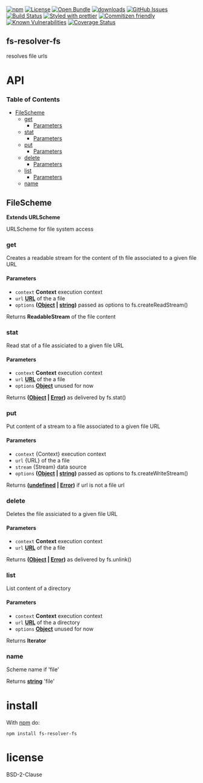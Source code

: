 [![npm](https://img.shields.io/npm/v/fs-resolver-fs.svg)](https://www.npmjs.com/package/fs-resolver-fs)
[![License](https://img.shields.io/badge/License-BSD%203--Clause-blue.svg)](https://opensource.org/licenses/BSD-3-Clause)
[![Open Bundle](https://bundlejs.com/badge-light.svg)](https://bundlejs.com/?q=fs-resolver-fs)
[![downloads](http://img.shields.io/npm/dm/fs-resolver-fs.svg?style=flat-square)](https://npmjs.org/package/fs-resolver-fs)
[![GitHub Issues](https://img.shields.io/github/issues/arlac77/fs-resolver-fs.svg?style=flat-square)](https://github.com/arlac77/fs-resolver-fs/issues)
[![Build Status](https://img.shields.io/endpoint.svg?url=https%3A%2F%2Factions-badge.atrox.dev%2Farlac77%2Ffs-resolver-fs%2Fbadge\&style=flat)](https://actions-badge.atrox.dev/arlac77/fs-resolver-fs/goto)
[![Styled with prettier](https://img.shields.io/badge/styled_with-prettier-ff69b4.svg)](https://github.com/prettier/prettier)
[![Commitizen friendly](https://img.shields.io/badge/commitizen-friendly-brightgreen.svg)](http://commitizen.github.io/cz-cli/)
[![Known Vulnerabilities](https://snyk.io/test/github/arlac77/fs-resolver-fs/badge.svg)](https://snyk.io/test/github/arlac77/fs-resolver-fs)
[![Coverage Status](https://coveralls.io/repos/arlac77/fs-resolver-fs/badge.svg)](https://coveralls.io/github/arlac77/fs-resolver-fs)

## fs-resolver-fs

resolves file urls

# API

<!-- Generated by documentation.js. Update this documentation by updating the source code. -->

### Table of Contents

*   [FileScheme](#filescheme)
    *   [get](#get)
        *   [Parameters](#parameters)
    *   [stat](#stat)
        *   [Parameters](#parameters-1)
    *   [put](#put)
        *   [Parameters](#parameters-2)
    *   [delete](#delete)
        *   [Parameters](#parameters-3)
    *   [list](#list)
        *   [Parameters](#parameters-4)
    *   [name](#name)

## FileScheme

**Extends URLScheme**

URLScheme for file system access

### get

Creates a readable stream for the content of th file associated to a given file URL

#### Parameters

*   `context` **Context** execution context
*   `url` **[URL](https://developer.mozilla.org/docs/Web/API/URL/URL)** of the a file
*   `options` **([Object](https://developer.mozilla.org/docs/Web/JavaScript/Reference/Global_Objects/Object) | [string](https://developer.mozilla.org/docs/Web/JavaScript/Reference/Global_Objects/String))** passed as options to fs.createReadStream()

Returns **ReadableStream** of the file content

### stat

Read stat of a file assiciated to a given file URL

#### Parameters

*   `context` **Context** execution context
*   `url` **[URL](https://developer.mozilla.org/docs/Web/API/URL/URL)** of the a file
*   `options` **[Object](https://developer.mozilla.org/docs/Web/JavaScript/Reference/Global_Objects/Object)** unused for now

Returns **([Object](https://developer.mozilla.org/docs/Web/JavaScript/Reference/Global_Objects/Object) | [Error](https://developer.mozilla.org/docs/Web/JavaScript/Reference/Global_Objects/Error))** as delivered by fs.stat()

### put

Put content of a stream to a file associated to a given file URL

#### Parameters

*   `context`  {Context} execution context
*   `url`  {URL} of the a file
*   `stream`  {Stream} data source
*   `options` **([Object](https://developer.mozilla.org/docs/Web/JavaScript/Reference/Global_Objects/Object) | [string](https://developer.mozilla.org/docs/Web/JavaScript/Reference/Global_Objects/String))** passed as options to fs.createWriteStream()

Returns **([undefined](https://developer.mozilla.org/docs/Web/JavaScript/Reference/Global_Objects/undefined) | [Error](https://developer.mozilla.org/docs/Web/JavaScript/Reference/Global_Objects/Error))** if url is not a file url

### delete

Deletes the file assiciated to a given file URL

#### Parameters

*   `context` **Context** execution context
*   `url` **[URL](https://developer.mozilla.org/docs/Web/API/URL/URL)** of the a file

Returns **([Object](https://developer.mozilla.org/docs/Web/JavaScript/Reference/Global_Objects/Object) | [Error](https://developer.mozilla.org/docs/Web/JavaScript/Reference/Global_Objects/Error))** as delivered by fs.unlink()

### list

List content of a directory

#### Parameters

*   `context` **Context** execution context
*   `url` **[URL](https://developer.mozilla.org/docs/Web/API/URL/URL)** of the a directory
*   `options` **[Object](https://developer.mozilla.org/docs/Web/JavaScript/Reference/Global_Objects/Object)** unused for now

Returns **Iterator** 

### name

Scheme name if 'file'

Returns **[string](https://developer.mozilla.org/docs/Web/JavaScript/Reference/Global_Objects/String)** 'file'

# install

With [npm](http://npmjs.org) do:

```shell
npm install fs-resolver-fs
```

# license

BSD-2-Clause
